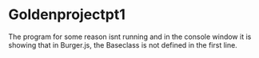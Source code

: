 # Goldenprojectpt1
The program for some reason isnt running and in the console window it is showing that in Burger.js, the Baseclass is not defined in the first line. 
